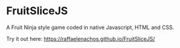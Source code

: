 # FruitSliceJS
A Fruit Ninja style game coded in native Javascript, HTML and CSS.

Try it out here: https://raffaelenachos.github.io/FruitSliceJS/
